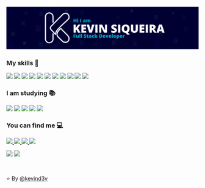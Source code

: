 <p align="center">
  <img src="./assets/Card.png" 
  alt="Kevin Siqueira - Full Stack Developer" />
</p>

### My skills 🚀

<p>
<img src="https://img.shields.io/badge/HTML5-E34F26?style=for-the-badge&logo=html5&logoColor=white" height="25"/>
<img src="https://img.shields.io/badge/CSS3-1572B6?style=for-the-badge&logo=css3&logoColor=white" height="25"/>
<img src="https://img.shields.io/badge/PHP-02569B?style=for-the-badge&logo=php&logoColor=white" height="25"/>
<img src="https://img.shields.io/badge/JavaScript-F7DF1E?style=for-the-badge&logo=javascript&logoColor=black" height="25"/>
<img src="https://img.shields.io/badge/Node.js-43853D?style=for-the-badge&logo=node.js&logoColor=white" height="25"/>
<img src="https://img.shields.io/badge/-MySQL-F29111?style=for-the-badge&logo=mysql&logoColor=white" height="25"/>
<img src="https://img.shields.io/badge/Bootstrap-563D7C?style=for-the-badge&logo=bootstrap&logoColor=white" height="25"/>
<img src="https://img.shields.io/badge/jQuery-0769AD?style=for-the-badge&logo=jquery&logoColor=white" height="25"/>
<img src="http://img.shields.io/badge/-Git-F1502F?style=for-the-badge&logo=jquery&logoColor=white" height="25"/>
<img src="http://img.shields.io/badge/-Github-000000?style=for-the-badge&logo=github&logoColor=white" height="25"/>
<img src="http://img.shields.io/badge/-VS%20Code-007ACC?style=for-the-badge&logo=visual%20studio%20code&logoColor=white" height="25"/>
</p>

### I am studying 📚

<p>
<img src="https://img.shields.io/badge/laravel-EB4D43?style=for-the-badge&logo=laravel&logoColor=white" height="25"/>
<img src="https://img.shields.io/badge/sass-%23E4405F?style=for-the-badge&logo=sass&logoColor=white" height="25"/>
<img src="https://img.shields.io/badge/React-20232A?style=for-the-badge&logo=react&logoColor=61DAFB" height="25"/>
<img src="https://img.shields.io/badge/-flutter-29B0EE?style=for-the-badge&logo=flutter&logoColor=white" height="25"/>
<img src="https://img.shields.io/badge/-MongoDB-4DB33D?style=for-the-badge&logo=mongodb&logoColor=FFFFFF" height="25"/>
</p>

### You can find me 💻

<p>
<a href="mailto:kevinsiqueira.dev@gmail.com" alt="E-mail" target="_blank">
    <img src="https://img.shields.io/badge/-Gmail-c14438?style=for-the-badge&logo=Gmail&logoColor=white" />
</a>

<a href="https://www.linkedin.com/in/kevinssiqueira/" alt="LinkedIn" target="_blank">
    <img src="https://img.shields.io/badge/-LinkedIn-blue?style=for-the-badge&logo=Linkedin&logoColor=white" />
</a>

<a href="https://www.instagram.com/kevind3v/" alt="Instagram" target="_blank">
    <img src="https://img.shields.io/badge/-Instagram-%23E4405F?style=for-the-badge&logo=Instagram&logoColor=white" />
</a>

<a href="https://kevinsiqueira.vercel.app" alt="Instagram" target="_blank">
    <img src="https://img.shields.io/badge/-portf%C3%B3lio-black?style=for-the-badge&logo=vercel&logoColor=white" />
</a>
</p>

<p>
<img src="https://github-readme-stats.vercel.app/api?username=kevind3v&show_icons=true&bg_color=0D1117&text_color=FFF&count_private=true&include_all_commits=true&hide_border=true&layout=compact&hide_title=true">
<img src="https://github-readme-stats.vercel.app/api/top-langs/?username=kevind3v&bg_color=0D1117&text_color=FFF&hide_border=true&layout=compact&hide_title=true&langs_count=6">
</p>

<br/>

⭐️ By [@kevind3v](https://github.com/kevind3v)
